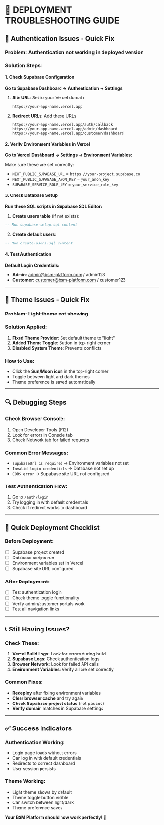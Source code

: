 # 🚨 DEPLOYMENT TROUBLESHOOTING GUIDE

## 🔧 **Authentication Issues - Quick Fix**

### **Problem**: Authentication not working in deployed version

### **Solution Steps**:

#### **1. Check Supabase Configuration**

**Go to Supabase Dashboard → Authentication → Settings:**

1. **Site URL**: Set to your Vercel domain
   ```
   https://your-app-name.vercel.app
   ```

2. **Redirect URLs**: Add these URLs
   ```
   https://your-app-name.vercel.app/auth/callback
   https://your-app-name.vercel.app/admin/dashboard
   https://your-app-name.vercel.app/customer/dashboard
   ```

#### **2. Verify Environment Variables in Vercel**

**Go to Vercel Dashboard → Settings → Environment Variables:**

Make sure these are set correctly:
- `NEXT_PUBLIC_SUPABASE_URL` = `https://your-project.supabase.co`
- `NEXT_PUBLIC_SUPABASE_ANON_KEY` = `your_anon_key`
- `SUPABASE_SERVICE_ROLE_KEY` = `your_service_role_key`

#### **3. Check Database Setup**

**Run these SQL scripts in Supabase SQL Editor:**

1. **Create users table** (if not exists):
```sql
-- Run supabase-setup.sql content
```

2. **Create default users**:
```sql
-- Run create-users.sql content
```

#### **4. Test Authentication**

**Default Login Credentials:**
- **Admin**: admin@bsm-platform.com / admin123
- **Customer**: customer@bsm-platform.com / customer123

---

## 🎨 **Theme Issues - Quick Fix**

### **Problem**: Light theme not showing

### **Solution Applied**:

1. **Fixed Theme Provider**: Set default theme to "light"
2. **Added Theme Toggle**: Button in top-right corner
3. **Disabled System Theme**: Prevents conflicts

### **How to Use**:
- Click the **Sun/Moon icon** in the top-right corner
- Toggle between light and dark themes
- Theme preference is saved automatically

---

## 🔍 **Debugging Steps**

### **Check Browser Console**:
1. Open Developer Tools (F12)
2. Look for errors in Console tab
3. Check Network tab for failed requests

### **Common Error Messages**:
- `supabaseUrl is required` → Environment variables not set
- `Invalid login credentials` → Database not set up
- `CORS error` → Supabase site URL not configured

### **Test Authentication Flow**:
1. Go to `/auth/login`
2. Try logging in with default credentials
3. Check if redirect works to dashboard

---

## 🚀 **Quick Deployment Checklist**

### **Before Deployment**:
- [ ] Supabase project created
- [ ] Database scripts run
- [ ] Environment variables set in Vercel
- [ ] Supabase site URL configured

### **After Deployment**:
- [ ] Test authentication login
- [ ] Check theme toggle functionality
- [ ] Verify admin/customer portals work
- [ ] Test all navigation links

---

## 📞 **Still Having Issues?**

### **Check These**:
1. **Vercel Build Logs**: Look for errors during build
2. **Supabase Logs**: Check authentication logs
3. **Browser Network**: Look for failed API calls
4. **Environment Variables**: Verify all are set correctly

### **Common Fixes**:
- **Redeploy** after fixing environment variables
- **Clear browser cache** and try again
- **Check Supabase project status** (not paused)
- **Verify domain** matches in Supabase settings

---

## ✅ **Success Indicators**

### **Authentication Working**:
- Login page loads without errors
- Can log in with default credentials
- Redirects to correct dashboard
- User session persists

### **Theme Working**:
- Light theme shows by default
- Theme toggle button visible
- Can switch between light/dark
- Theme preference saves

**Your BSM Platform should now work perfectly!** 🎉
